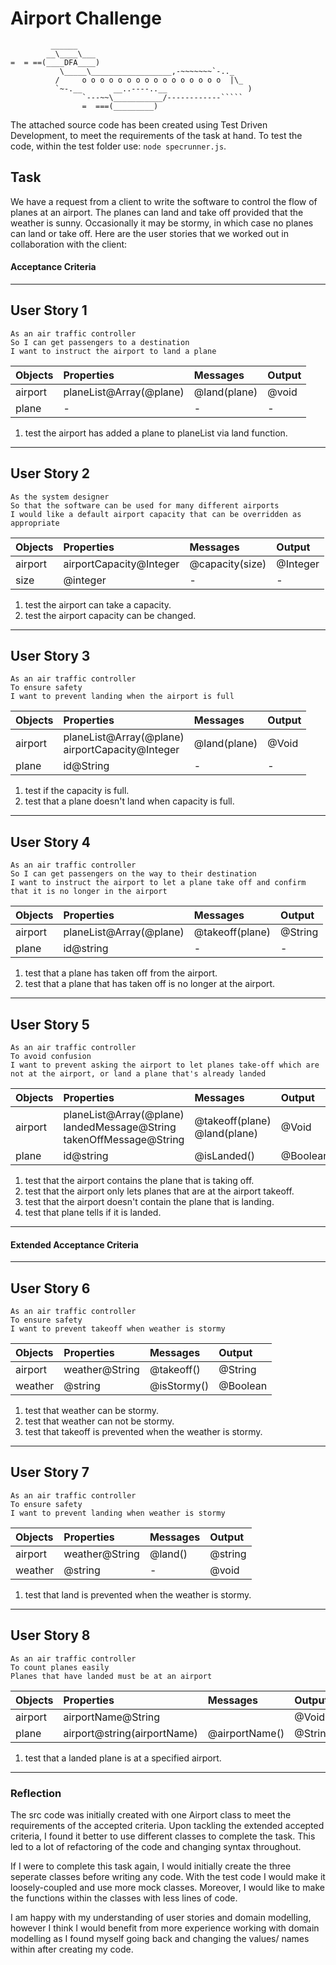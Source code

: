 Airport Challenge
=================

```
         ______
        __\____\___
=  = ==(____DFA____)
           \_____\__________________,-~~~~~~~`-.._
          /     o o o o o o o o o o o o o o o o  |\_
          `~-.__       __..----..__                  )
                `---~~\___________/------------`````
                =  ===(_________)

```
The attached source code has been created using Test Driven Development, to meet the requirements of the task at hand.
To test the code, within the test folder use: `node specrunner.js`.

Task
-----

We have a request from a client to write the software to control the flow of planes at an airport. The planes can land and take off provided that the weather is sunny. Occasionally it may be stormy, in which case no planes can land or take off.  Here are the user stories that we worked out in collaboration with the client:


#### Acceptance Criteria
---
## User Story 1
```
As an air traffic controller
So I can get passengers to a destination
I want to instruct the airport to land a plane
```
| Objects | Properties              | Messages     | Output |
| :------ | :---------------------- | :----------- | :----- |
| airport | planeList@Array(@plane) | @land(plane) | @void  |
| plane   | -                       | -            | -      |

1. test the airport has added a plane to planeList via land function.
---

## User Story 2
```
As the system designer
So that the software can be used for many different airports
I would like a default airport capacity that can be overridden as appropriate
```
| Objects | Properties              | Messages        | Output   |
| :------ | :---------------------- | :-------------- | :------- |
| airport | airportCapacity@Integer | @capacity(size) | @Integer |
| size    | @integer                | -               | -        |

1. test the airport can take a capacity. 
2. test the airport capacity can be changed.  
---

## User Story 3
```
As an air traffic controller
To ensure safety
I want to prevent landing when the airport is full
```
| Objects | Properties                                           | Messages     | Output |
| :------ | :--------------------------------------------------- | :----------- | :----- |
| airport | planeList@Array(@plane) <br> airportCapacity@Integer | @land(plane) | @Void  |
| plane   | id@String                                            | -            | -      |

1. test if the capacity is full.
2. test that a plane doesn't land when capacity is full.
---

## User Story 4
```
As an air traffic controller
So I can get passengers on the way to their destination
I want to instruct the airport to let a plane take off and confirm that it is no longer in the airport
```
| Objects | Properties              | Messages        | Output  |
| :------ | :---------------------- | :-------------- | :------ |
| airport | planeList@Array(@plane) | @takeoff(plane) | @String |
| plane   | id@string               | -               | -       |

1. test that a plane has taken off from the airport.
2. test that a plane that has taken off is no longer at the airport.
---

## User Story 5
```
As an air traffic controller
To avoid confusion
I want to prevent asking the airport to let planes take-off which are not at the airport, or land a plane that's already landed
```
| Objects | Properties                                                                    | Messages                          | Output   |
| :------ | :---------------------------------------------------------------------------- | :-------------------------------- | :------- |
| airport | planeList@Array(@plane) <br> landedMessage@String <br> takenOffMessage@String | @takeoff(plane) <br> @land(plane) | @Void    |
| plane   | id@string                                                                     | @isLanded()                       | @Boolean |

1. test that the airport contains the plane that is taking off.
2. test that the airport only lets planes that are at the airport takeoff.
3. test that the airport doesn't contain the plane that is landing.
4. test that plane tells if it is landed.
---

#### Extended Acceptance Criteria
---
## User Story 6
```
As an air traffic controller
To ensure safety
I want to prevent takeoff when weather is stormy
```
| Objects | Properties     | Messages    | Output   |
| :------ | :------------- | :---------- | :------- |
| airport | weather@String | @takeoff()  | @String  |
| weather | @string        | @isStormy() | @Boolean |

1. test that weather can be stormy.
2. test that weather can not be stormy.
3. test that takeoff is prevented when the weather is stormy.
---

## User Story 7
```
As an air traffic controller
To ensure safety
I want to prevent landing when weather is stormy
```
| Objects | Properties     | Messages | Output  |
| :------ | :------------- | :------- | :------ |
| airport | weather@String | @land()  | @string |
| weather | @string        | -        | @void   |

1. test that land is prevented when the weather is stormy.
---

## User Story 8
```
As an air traffic controller
To count planes easily
Planes that have landed must be at an airport
```
| Objects | Properties                  | Messages       | Output  |
| :------ | :-------------------------- | :------------- | :------ |
| airport | airportName@String          |                | @Void   |
| plane   | airport@string(airportName) | @airportName() | @String |
1. test that a landed plane is at a specified airport.

--- 
### Reflection
The src code was initially created with one Airport class to meet the requirements of the accepted criteria. Upon tackling the extended accepted criteria, I found it better to use different classes to complete the task. This led to a lot of refactoring of the code and changing syntax throughout.

If I were to complete this task again, I would initially create the three seperate classes before writing any code. 
With the test code I would make it loosely-coupled and use more mock classes.
Moreover, I would like to make the functions within the classes with less lines of code.

I am happy with my understanding of user stories and domain modelling, however I think I would benefit from more experience working with domain modelling as I found myself going back and changing the values/ names within after creating my code. 